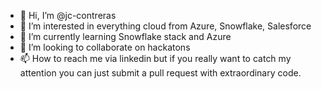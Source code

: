 - 👋 Hi, I’m @jc-contreras
- 👀 I’m interested in everything cloud from Azure, Snowflake, Salesforce
- 🌱 I’m currently learning Snowflake stack and Azure
- 💞️ I’m looking to collaborate on hackatons
- 📫 How to reach me via linkedin but if you really want to catch my attention you can just submit a pull request with extraordinary code.

<!---
jc-contreras/jc-contreras is a ✨ special ✨ repository because its `README.md` (this file) appears on your GitHub profile.
You can click the Preview link to take a look at your changes.
--->
